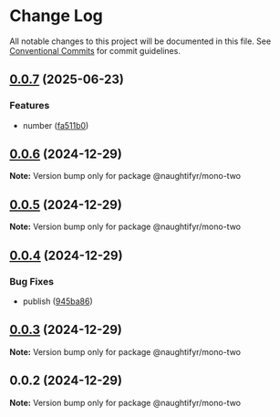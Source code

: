 # Change Log

All notable changes to this project will be documented in this file.
See [Conventional Commits](https://conventionalcommits.org) for commit guidelines.

## [0.0.7](https://github.com/naughtifyr/lerna-publish-action/compare/v0.0.7-beta.0...v0.0.7) (2025-06-23)


### Features

* number ([fa511b0](https://github.com/naughtifyr/lerna-publish-action/commit/fa511b0b6bc3d7d601a0c4ecf457d42d7fdf5173))





## [0.0.6](https://github.com/naughtifyr/lerna-publish-action/compare/v0.0.6-beta.3...v0.0.6) (2024-12-29)

**Note:** Version bump only for package @naughtifyr/mono-two





## [0.0.5](https://github.com/naughtifyr/lerna-publish-action/compare/v0.0.4...v0.0.5) (2024-12-29)

**Note:** Version bump only for package @naughtifyr/mono-two





## [0.0.4](https://github.com/naughtifyr/lerna-publish-action/compare/v0.0.3...v0.0.4) (2024-12-29)


### Bug Fixes

* publish ([945ba86](https://github.com/naughtifyr/lerna-publish-action/commit/945ba86d81034385a2fb85b866705494e7a834c1))





## [0.0.3](https://github.com/naughtifyr/lerna-publish-action/compare/v0.0.2...v0.0.3) (2024-12-29)

**Note:** Version bump only for package @naughtifyr/mono-two





## 0.0.2 (2024-12-29)

**Note:** Version bump only for package @naughtifyr/mono-two
